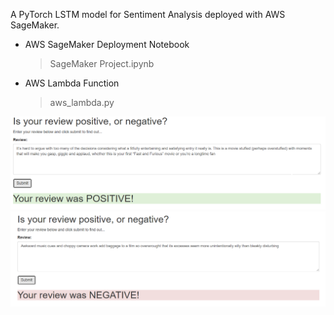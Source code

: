 A PyTorch LSTM model for Sentiment Analysis deployed with AWS SageMaker.

* AWS SageMaker Deployment Notebook
    > SageMaker Project.ipynb
* AWS Lambda Function
    > aws_lambda.py   

![Positive Review](./pos_review.PNG)   
![Negative Review](./neg_review.PNG)